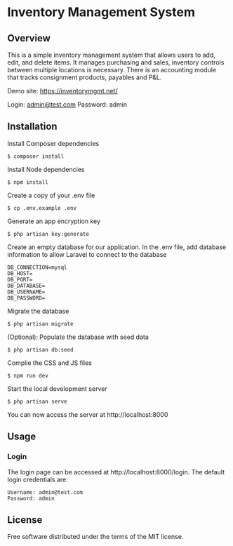 # Inventory Management System


## Overview

This is a simple inventory management system that allows users to add, edit, and delete items. It manages purchasing and sales, inventory controls between multiple locations is necessary. There is an accounting module that tracks consignment products, payables and P&L.

Demo site: https://inventorymgmt.net/

Login: admin@test.com
Password: admin

## Installation

Install Composer dependencies

    $ composer install 

Install Node dependencies

    $ npm install

Create a copy of your .env file

    $ cp .env.example .env

Generate an app encryption key

    $ php artisan key:generate

Create an empty database for our application. In the .env file, add database information to allow Laravel to connect to the database

    DB_CONNECTION=mysql
    DB_HOST=
    DB_PORT=
    DB_DATABASE=
    DB_USERNAME=
    DB_PASSWORD=

Migrate the database

    $ php artisan migrate

(Optional): Populate the database with seed data

    $ php artisan db:seed

Complie the CSS and JS files

    $ npm run dev

Start the local development server

    $ php artisan serve

You can now access the server at http://localhost:8000

## <a name="usage"></a>Usage

### <a name="login"></a>Login

The login page can be accessed at http://localhost:8000/login. The default login credentials are:

    Username: admin@test.com
    Password: admin


## <a name="license"></a>License

Free software distributed under the terms of the MIT license.
